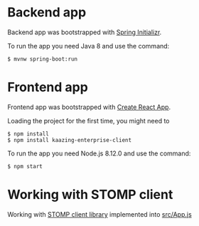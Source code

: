 # Backend app
Backend app was bootstrapped with [Spring Initializr](https://start.spring.io/).

To run the app you need Java 8 and use the command:

    $ mvnw spring-boot:run

# Frontend app

Frontend app was bootstrapped with [Create React App](https://github.com/facebook/create-react-app).

Loading the project for the first time, you might need to
    
    $ npm install
    $ npm install kaazing-enterprise-client

To run the app you need Node.js 8.12.0 and use the command:

    $ npm start
   


# Working with STOMP client

Working with [STOMP client library](https://www.npmjs.com/package/@stomp/stompjs) implemented into [src/App.js](./src/App.js)
